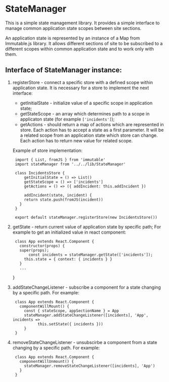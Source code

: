 # StateManager

This is a simple state management library. It provides a simple interface to manage common application state scopes between site sections.

An application state is represented by an instance of a Map from Immutable.js library.
It allows different sections of site to be subscribed to a different scopes within common application state and to work only with them.

## Interface of StateManager instance:

1. registerStore - connect a specific store with a defined scope within application state.
   It is necessary for a store to implement the next interface:
      - getInitialState - initialize value of a specific scope in application state;
      - getStateScope   - an array which determines path to a scope in applicaton state (for example `['incidents']`);
      - getActions     - should return a map of actions which are represented in store.
Each action has to accept a state as a first parameter.
It will be a related scope from an application state which store can change.
Each action has to return new value for related scope.

    Example of store implementation:

        import { List, fromJS } from 'immutable'
        import stateManager from '../../lib/StateManager'

        class IncidentsStore {
            getInitialState = () => List()
            getStateScope = () => ['incidents']
            getActions = () => ({ addIncident: this.addIncident })

            addIncident(state, incident) {
            return state.push(fromJS(incident))
          }
        }

        export default stateManager.registerStore(new IncidentsStore())

2. getState - return current value of application state by specific path;
  For example to get an initialized value in react component:

        class App extends React.Component {
          constructor(props) {
          super(props);
              const incidents = stateManager.getState(['incidents']);
            this.state = { context: { incidents } }
          }
          ...
      }

3. addStateChangeListener - subscribe a component for a state changing by a specific path.
For example:

        class App extends React.Component {
          componentWillMount() {
            const { stateScope, appSectionName } = App
            stateManager.addStateChangeListener([incidents], 'App', incidents =>
                  this.setState({ incidents }))
            }
        }

4. removeStateChangeListener - unsubscirbe a component from a state changing by a specific path.
For example:

        class App extends React.Component {
          componentWillUnmount() {
            stateManager.removeStateChangeListener([incidents], 'App')
          }
        }
